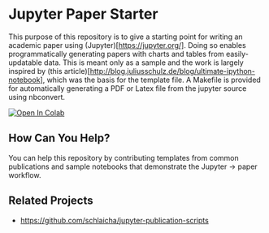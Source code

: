 Jupyter Paper Starter 
=====================

This purpose of this repository is to give a starting point for writing an
academic paper using (Jupyter)[https://jupyter.org/]. Doing so enables
programmatically generating papers with charts and tables from
easily-updatable data. This is meant only as a sample and the work is largely
inspired by (this article)[http://blog.juliusschulz.de/blog/ultimate-ipython-notebook],
which was the basis for the template file. A Makefile is provided for
automatically generating a PDF or Latex file from the jupyter source using
nbconvert.

[![Open In Colab](https://colab.research.google.com/assets/colab-badge.svg)](https://colab.research.google.com/github/jefflarkin/juptyer-paper-starter/blob/master/jupyter-paper-sample.ipynb)

How Can You Help?
-----------------

You can help this repository by contributing templates from common
publications and sample notebooks that demonstrate the Jupyter -> paper
workflow.

Related Projects
----------------
* https://github.com/schlaicha/jupyter-publication-scripts
